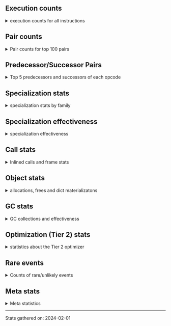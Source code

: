 ## Execution counts

<details>
<summary> execution counts for all instructions </summary>

|Name | Base Count | Head Count | Change | 
|---|---:|---:|---:|
| LOAD_FAST_CHECK | 11,263,550 | 10,556,464 | -6.3% |
| BUILD_CONST_KEY_MAP | 13,090,227 | 12,333,454 | -5.8% |
| LOAD_ATTR_PROPERTY | 82,387,736 | 79,881,486 | -3.0% |
| COMPARE_OP_STR | 320,800,910 | 313,540,846 | -2.3% |
| BINARY_OP_ADD_UNICODE | 94,574,020 | 92,833,220 | -1.8% |
| BINARY_SUBSCR_DICT | 616,651,601 | 606,619,220 | -1.6% |
| STORE_ATTR | 67,250,129 | 66,534,715 | -1.1% |
| LOAD_ATTR_INSTANCE_VALUE | 4,456,724,771 | 4,414,758,513 | -0.9% |
| JUMP_FORWARD | 532,463,500 | 527,537,606 | -0.9% |
| EXTENDED_ARG | 296,376,432 | 293,856,542 | -0.9% |
| STORE_ATTR_INSTANCE_VALUE | 1,068,075,775 | 1,059,378,349 | -0.8% |
| BINARY_SUBSCR_STR_INT | 473,941,080 | 470,496,999 | -0.7% |
| COMPARE_OP | 137,168,013 | 136,214,135 | -0.7% |
| DICT_UPDATE | 66,529 | 66,085 | -0.7% |
| COMPARE_OP_INT | 1,447,666,145 | 1,438,214,572 | -0.7% |
| BINARY_SUBSCR | 507,913,256 | 504,701,991 | -0.6% |
| TO_BOOL_ALWAYS_TRUE | 235,247,819 | 233,778,910 | -0.6% |
| BUILD_LIST | 321,214,243 | 319,269,482 | -0.6% |
| UNARY_INVERT | 14,757,691 | 14,669,560 | -0.6% |
| CALL_BOUND_METHOD_EXACT_ARGS | 195,299,857 | 194,143,442 | -0.6% |
| TO_BOOL_LIST | 158,166,581 | 157,235,396 | -0.6% |
| STORE_SUBSCR_DICT | 265,691,817 | 264,193,017 | -0.6% |
| JUMP_BACKWARD | 130,820,137 | 130,127,742 | -0.5% |
| CALL_BUILTIN_CLASS | 152,941,537 | 152,147,128 | -0.5% |
| CALL_PY_WITH_DEFAULTS | 217,381,334 | 216,256,830 | -0.5% |
| CALL_METHOD_DESCRIPTOR_O | 396,086,360 | 394,071,144 | -0.5% |
| CALL_LEN | 367,224,468 | 365,367,871 | -0.5% |
| CONVERT_VALUE | 90,754,962 | 90,309,208 | -0.5% |
| LOAD_ATTR_METHOD_NO_DICT | 1,428,603,800 | 1,421,882,035 | -0.5% |
| CONTAINS_OP | 1,011,253,319 | 1,006,650,331 | -0.5% |
| LOAD_CONST | 7,191,993,724 | 7,159,618,868 | -0.5% |
| FOR_ITER | 121,661,833 | 121,120,807 | -0.4% |
| FORMAT_SIMPLE | 102,157,493 | 101,710,259 | -0.4% |
| BUILD_STRING | 51,565,863 | 51,341,950 | -0.4% |
| POP_JUMP_IF_FALSE | 7,093,204,689 | 7,063,505,744 | -0.4% |
| BINARY_OP_ADD_INT | 865,361,911 | 861,815,612 | -0.4% |
| SWAP | 585,974,914 | 583,647,798 | -0.4% |
| BUILD_SLICE | 96,292,175 | 95,910,803 | -0.4% |
| TO_BOOL | 339,053,020 | 337,712,175 | -0.4% |
| CALL_METHOD_DESCRIPTOR_NOARGS | 277,881,312 | 276,786,537 | -0.4% |
| LOAD_FAST | 27,558,492,920 | 27,453,394,662 | -0.4% |
| RETURN_CONST | 1,915,555,009 | 1,908,420,524 | -0.4% |
| STORE_FAST | 7,707,248,742 | 7,679,358,981 | -0.4% |
| CALL_LIST_APPEND | 325,401,034 | 324,256,251 | -0.4% |
| LOAD_ATTR_METHOD_WITH_VALUES | 2,001,449,165 | 1,994,494,295 | -0.3% |
| STORE_SUBSCR_LIST_INT | 126,447,092 | 126,009,033 | -0.3% |
| COPY | 680,997,663 | 678,679,317 | -0.3% |
| CALL_PY_EXACT_ARGS | 2,975,498,273 | 2,965,766,153 | -0.3% |
| POP_JUMP_IF_NONE | 436,570,196 | 435,170,459 | -0.3% |
| POP_JUMP_IF_TRUE | 1,738,041,835 | 1,732,490,073 | -0.3% |
| FOR_ITER_GEN | 217,205,509 | 216,514,007 | -0.3% |
| EXIT_INIT_CHECK | 88,950,032 | 88,668,533 | -0.3% |
| CALL_METHOD_DESCRIPTOR_FAST | 403,573,893 | 402,327,921 | -0.3% |
| CALL_ALLOC_AND_ENTER_INIT | 91,232,992 | 90,951,493 | -0.3% |
| TO_BOOL_INT | 187,018,127 | 186,476,682 | -0.3% |
| LOAD_ATTR | 1,326,823,271 | 1,323,001,909 | -0.3% |
| BEFORE_WITH | 8,969,129 | 8,943,347 | -0.3% |
| LOAD_GLOBAL_MODULE | 3,420,243,166 | 3,410,570,741 | -0.3% |
| BINARY_SLICE | 282,778,781 | 282,006,549 | -0.3% |
| POP_JUMP_IF_NOT_NONE | 636,466,154 | 634,802,534 | -0.3% |
| RESUME_CHECK | 6,663,455,719 | 6,647,216,642 | -0.2% |
| LOAD_ATTR_SLOT | 1,641,388,373 | 1,637,453,145 | -0.2% |
| RETURN_VALUE | 3,920,369,665 | 3,911,923,884 | -0.2% |
| TO_BOOL_BOOL | 3,742,410,555 | 3,734,908,196 | -0.2% |
| UNPACK_SEQUENCE_TWO_TUPLE | 347,202,327 | 346,559,861 | -0.2% |
| DELETE_FAST | 2,083,229 | 2,079,552 | -0.2% |
| GET_ITER | 699,838,654 | 698,633,121 | -0.2% |
| ENTER_EXECUTOR | 2,394,023,615 | 2,390,019,706 | -0.2% |
| IS_OP | 741,893,813 | 740,726,877 | -0.2% |
| FOR_ITER_LIST | 636,498,076 | 635,507,671 | -0.2% |
| POP_TOP | 3,416,559,378 | 3,411,341,467 | -0.2% |
| NOP | 946,241,907 | 944,807,080 | -0.2% |
| BUILD_TUPLE | 816,916,830 | 815,745,018 | -0.1% |
| LOAD_FAST_LOAD_FAST | 6,195,807,271 | 6,187,274,889 | -0.1% |
| CALL_ISINSTANCE | 896,465,273 | 895,370,515 | -0.1% |
| CALL | 1,110,326,215 | 1,109,061,173 | -0.1% |
| CALL_KW | 243,705,722 | 243,437,395 | -0.1% |
| LOAD_GLOBAL_BUILTIN | 4,363,462,085 | 4,358,886,178 | -0.1% |
| LIST_EXTEND | 36,594,550 | 36,559,388 | -0.1% |
| COPY_FREE_VARS | 344,164,058 | 343,837,907 | -0.1% |
| LOAD_ATTR_CLASS | 109,426,736 | 109,333,104 | -0.1% |
| BINARY_SUBSCR_LIST_INT | 575,394,375 | 574,942,992 | -0.1% |
| LOAD_SUPER_ATTR_METHOD | 120,774,220 | 120,685,043 | -0.1% |
| BINARY_OP | 642,009,087 | 641,546,341 | -0.1% |
| LOAD_ATTR_MODULE | 495,595,787 | 495,244,934 | -0.1% |
| LOAD_DEREF | 718,896,984 | 718,417,168 | -0.1% |
| BINARY_OP_SUBTRACT_INT | 402,223,268 | 401,956,272 | -0.1% |
| LIST_APPEND | 61,135,143 | 61,097,018 | -0.1% |
| LOAD_ATTR_NONDESCRIPTOR_WITH_VALUES | 147,622,590 | 147,530,882 | -0.1% |
| YIELD_VALUE | 1,300,492,745 | 1,299,708,141 | -0.1% |
| LOAD_FAST_AND_CLEAR | 64,931,165 | 64,893,302 | -0.1% |
| PUSH_NULL | 1,272,607,918 | 1,272,075,440 | -0.0% |
| TO_BOOL_NONE | 614,955,924 | 614,700,969 | -0.0% |
| CALL_BUILTIN_FAST | 927,677,056 | 927,306,076 | -0.0% |
| INSTRUMENTED_JUMP_BACKWARD | 10,004 | 10,000 | -0.0% |
| STORE_FAST_STORE_FAST | 1,733,435,738 | 1,732,791,982 | -0.0% |
| BUILD_MAP | 114,860,708 | 114,819,583 | -0.0% |
| INSTRUMENTED_FOR_ITER | 11,284 | 11,280 | -0.0% |
| DICT_MERGE | 36,148,221 | 36,136,326 | -0.0% |
| LOAD_SUPER_ATTR | 18,342 | 18,348 | 0.0% |
| INSTRUMENTED_POP_JUMP_IF_TRUE | 13,444 | 13,440 | -0.0% |
| FOR_ITER_TUPLE | 328,504,320 | 328,409,998 | -0.0% |
| TO_BOOL_STR | 73,098,239 | 73,077,357 | -0.0% |
| BINARY_OP_INPLACE_ADD_UNICODE | 7,824,800 | 7,822,720 | -0.0% |
| INTERPRETER_EXIT | 1,980,722,042 | 1,980,205,933 | -0.0% |
| RESUME | 270,996 | 271,063 | 0.0% |
| STORE_FAST_LOAD_FAST | 33,512,319 | 33,505,123 | -0.0% |
| UNARY_NOT | 59,186,055 | 59,173,583 | -0.0% |
| UNPACK_SEQUENCE | 310,130 | 310,194 | 0.0% |
| CALL_METHOD_DESCRIPTOR_FAST_WITH_KEYWORDS | 23,879,443 | 23,874,788 | -0.0% |
| MAKE_CELL | 104,196,199 | 104,177,237 | -0.0% |
| FOR_ITER_RANGE | 87,071,289 | 87,059,652 | -0.0% |
| CALL_FUNCTION_EX | 186,780,376 | 186,758,538 | -0.0% |
| SET_FUNCTION_ATTRIBUTE | 90,244,541 | 90,234,347 | -0.0% |
| CALL_BUILTIN_FAST_WITH_KEYWORDS | 106,355,158 | 106,343,443 | -0.0% |
| BINARY_OP_SUBTRACT_FLOAT | 108,313,710 | 108,301,806 | -0.0% |
| IMPORT_FROM | 10,432,082 | 10,431,049 | -0.0% |
| STORE_SUBSCR | 180,966,707 | 180,983,355 | 0.0% |
| LOAD_ATTR_METHOD_LAZY_DICT | 59,272,388 | 59,266,968 | -0.0% |
| BINARY_OP_ADD_FLOAT | 141,046,181 | 141,033,371 | -0.0% |
| IMPORT_NAME | 9,413,536 | 9,412,777 | -0.0% |
| MAKE_FUNCTION | 99,652,348 | 99,644,525 | -0.0% |
| CALL_STR_1 | 40,132,797 | 40,130,016 | -0.0% |
| STORE_DEREF | 91,070,489 | 91,065,044 | -0.0% |
| CALL_INTRINSIC_1 | 161,059,688 | 161,050,430 | -0.0% |
| MAP_ADD | 32,742,592 | 32,740,803 | -0.0% |
| CHECK_EXC_MATCH | 20,942,485 | 20,941,370 | -0.0% |
| BINARY_SUBSCR_GETITEM | 189,353,988 | 189,344,742 | -0.0% |
| RAISE_VARARGS | 3,815,188 | 3,815,369 | 0.0% |
| STORE_ATTR_SLOT | 1,417,505,544 | 1,417,438,993 | -0.0% |
| PUSH_EXC_INFO | 21,566,213 | 21,565,216 | -0.0% |
| POP_EXCEPT | 21,566,064 | 21,565,069 | -0.0% |
| LOAD_GLOBAL | 10,839,844 | 10,840,319 | 0.0% |
| LOAD_SUPER_ATTR_ATTR | 3,710,481 | 3,710,334 | -0.0% |
| LOAD_ATTR_NONDESCRIPTOR_NO_DICT | 81,829,026 | 81,831,789 | 0.0% |
| COMPARE_OP_FLOAT | 181,244,222 | 181,238,279 | -0.0% |
| BUILD_SET | 1,662,528 | 1,662,474 | -0.0% |
| CALL_TYPE_1 | 317,170,385 | 317,162,484 | -0.0% |
| GET_AWAITABLE | 152,103,793 | 152,101,234 | -0.0% |
| RETURN_GENERATOR | 393,856,584 | 393,850,769 | -0.0% |
| UNPACK_SEQUENCE_LIST | 140,831,666 | 140,829,601 | -0.0% |
| STORE_SLICE | 35,829,309 | 35,828,865 | -0.0% |
| BINARY_SUBSCR_TUPLE_INT | 215,564,717 | 215,562,440 | -0.0% |
| SEND | 165,327,894 | 165,326,278 | -0.0% |
| CALL_TUPLE_1 | 25,011,443 | 25,011,216 | -0.0% |
| SEND_GEN | 702,498,632 | 702,492,570 | -0.0% |
| END_SEND | 314,304,873 | 314,302,314 | -0.0% |
| JUMP_BACKWARD_NO_INTERRUPT | 551,644,247 | 551,640,355 | -0.0% |
| LOAD_ATTR_WITH_HINT | 399,760,046 | 399,757,337 | -0.0% |
| BINARY_OP_MULTIPLY_INT | 175,051,083 | 175,050,039 | -0.0% |
| WITH_EXCEPT_START | 184,302 | 184,301 | -0.0% |
| DELETE_SUBSCR | 177,641,522 | 177,640,591 | -0.0% |
| UNPACK_SEQUENCE_TUPLE | 445,752,083 | 445,750,722 | -0.0% |
| SET_ADD | 906,708 | 906,710 | 0.0% |
| CALL_BUILTIN_O | 893,723,139 | 893,725,017 | 0.0% |
| BINARY_OP_MULTIPLY_FLOAT | 267,954,255 | 267,954,667 | 0.0% |
| DELETE_ATTR | 5,736,039 | 5,736,036 | -0.0% |
| GET_YIELD_FROM_ITER | 36,719,704 | 36,719,720 | 0.0% |
| RERAISE | 2,613,742 | 2,613,743 | 0.0% |
| UNARY_NEGATIVE | 156,547,253 | 156,547,200 | -0.0% |
| STORE_ATTR_WITH_HINT | 64,557,444 | 64,557,431 | -0.0% |
| END_FOR | 76,080,165 | 76,080,150 | -0.0% |
| INSTRUMENTED_POP_JUMP_IF_FALSE | 19,465,840 | 19,465,840 | 0.0% |
| INSTRUMENTED_RESUME | 19,443,620 | 19,443,620 | 0.0% |
| INSTRUMENTED_RETURN_VALUE | 19,434,720 | 19,434,720 | 0.0% |
| LOAD_NAME | 13,238,940 | 13,238,940 | 0.0% |
| GET_ANEXT | 8,000,960 | 8,000,960 | 0.0% |
| END_ASYNC_FOR | 8,000,000 | 8,000,000 | 0.0% |
| GET_AITER | 8,000,000 | 8,000,000 | 0.0% |
| STORE_GLOBAL | 6,941,880 | 6,941,880 | 0.0% |
| BEFORE_ASYNC_WITH | 3,005,920 | 3,005,920 | 0.0% |
| UNPACK_EX | 755,420 | 755,420 | 0.0% |
| STORE_NAME | 399,460 | 399,460 | 0.0% |
| SET_UPDATE | 88,520 | 88,520 | 0.0% |
| LOAD_BUILD_CLASS | 19,840 | 19,840 | 0.0% |
| INSTRUMENTED_RETURN_CONST | 7,200 | 7,200 | 0.0% |
| LOAD_LOCALS | 3,860 | 3,860 | 0.0% |
| LOAD_FROM_DICT_OR_DEREF | 3,840 | 3,840 | 0.0% |
| CLEANUP_THROW | 1,520 | 1,520 | 0.0% |
| DELETE_NAME | 900 | 900 | 0.0% |
| FORMAT_WITH_SPEC | 840 | 840 | 0.0% |
| INSTRUMENTED_POP_JUMP_IF_NONE | 720 | 720 | 0.0% |
| SETUP_ANNOTATIONS | 540 | 540 | 0.0% |
| INSTRUMENTED_JUMP_FORWARD | 400 | 400 | 0.0% |
| INSTRUMENTED_POP_JUMP_IF_NOT_NONE | 400 | 400 | 0.0% |
| CALL_INTRINSIC_2 | 80 | 80 | 0.0% |


</details>

## Pair counts

<details>
<summary> Pair counts for top 100 pairs </summary>

Not included in comparative output.


</details>

## Predecessor/Successor Pairs

<details>
<summary> Top 5 predecessors and successors of each opcode </summary>

Not included in comparative output.


</details>

## Specialization stats

<details>
<summary> specialization stats by family </summary>

### BINARY_OP

<details>
<summary> specialization stats for BINARY_OP family </summary>

|Kind | Base Count | Base Ratio | Head Count | Head Ratio | Change | 
|---|---:|---:|---:|---:|---:|
|          hit | 2,013,047,416 | 74.4% | 2,007,465,888 | 74.4% | -0.3% |
|     deferred | 688,833,625 | 25.5% | 688,370,841 | 25.5% | -0.1% |
|         miss | 49,301,812 | 1.8% | 49,301,819 | 1.8% | 0.0% |

| | Base Count | Base Ratio | Head Count | Head Ratio | Change | 
|---|---:|---:|---:|---:|---:|
| Success | 978,642 | 39.5% | 978,822 | 39.5% | 0.0% |
| Failure | 1,498,632 | 60.5% | 1,498,497 | 60.5% | -0.0% |

|Failure kind | Base Count | Base Ratio | Head Count | Head Ratio | Change | 
|---|---:|---:|---:|---:|---:|
| power | 4,787 | 0.3% | 4,822 | 0.3% | 0.7% |
| or | 17,546 | 1.2% | 17,508 | 1.2% | -0.2% |
| xor | 8,341 | 0.6% | 8,326 | 0.6% | -0.2% |
| and other | 1,716 | 0.1% | 1,713 | 0.1% | -0.2% |
| and int | 46,935 | 3.1% | 46,855 | 3.1% | -0.2% |
| true divide float | 5,121 | 0.3% | 5,126 | 0.3% | 0.1% |
| remainder | 51,596 | 3.4% | 51,546 | 3.4% | -0.1% |
| rshift | 13,469 | 0.9% | 13,479 | 0.9% | 0.1% |
| floor divide | 32,184 | 2.1% | 32,204 | 2.1% | 0.1% |
| true divide different types | 9,880 | 0.7% | 9,886 | 0.7% | 0.1% |
| add other | 58,001 | 3.9% | 57,977 | 3.9% | -0.0% |
| lshift | 17,703 | 1.2% | 17,710 | 1.2% | 0.0% |
| multiply different types | 243,802 | 16.3% | 243,767 | 16.3% | -0.0% |
| add different types | 183,064 | 12.2% | 183,088 | 12.2% | 0.0% |
| subtract different types | 783,787 | 52.3% | 783,790 | 52.3% | 0.0% |
| subtract other | 12,720 | 0.8% | 12,720 | 0.8% | 0.0% |
| multiply other | 4,120 | 0.3% | 4,120 | 0.3% | 0.0% |
| true divide other | 3,320 | 0.2% | 3,320 | 0.2% | 0.0% |
| and different types | 540 | 0.0% | 540 | 0.0% | 0.0% |


</details>

### BINARY_SLICE

<details>
<summary> specialization stats for BINARY_SLICE family </summary>


</details>

### BINARY_SUBSCR

<details>
<summary> specialization stats for BINARY_SUBSCR family </summary>

|Kind | Base Count | Base Ratio | Head Count | Head Ratio | Change | 
|---|---:|---:|---:|---:|---:|
|          hit | 2,066,145,154 | 80.1% | 2,052,205,977 | 80.1% | -0.7% |
|     deferred | 512,286,132 | 19.9% | 509,075,803 | 19.9% | -0.6% |
|         miss | 4,760,607 | 0.2% | 4,760,416 | 0.2% | -0.0% |

| | Base Count | Base Ratio | Head Count | Head Ratio | Change | 
|---|---:|---:|---:|---:|---:|
| Failure | 198,745 | 51.3% | 197,592 | 51.1% | -0.6% |
| Success | 188,986 | 48.7% | 189,012 | 48.9% | 0.0% |

|Failure kind | Base Count | Base Ratio | Head Count | Head Ratio | Change | 
|---|---:|---:|---:|---:|---:|
| buffer slice | 960 | 0.5% | 880 | 0.4% | -8.3% |
| tuple slice | 81 | 0.0% | 86 | 0.0% | 6.2% |
| out of range | 72,617 | 36.5% | 71,698 | 36.3% | -1.3% |
| buffer int | 16,798 | 8.5% | 16,619 | 8.4% | -1.1% |
| list slice | 6,380 | 3.2% | 6,340 | 3.2% | -0.6% |
| other | 56,769 | 28.6% | 56,829 | 28.8% | 0.1% |
| array int | 36,680 | 18.5% | 36,680 | 18.6% | 0.0% |
| sequence int | 4,280 | 2.2% | 4,280 | 2.2% | 0.0% |
| code complex parameters | 4,080 | 2.1% | 4,080 | 2.1% | 0.0% |
| string slice | 100 | 0.1% | 100 | 0.1% | 0.0% |


</details>

### CALL

<details>
<summary> specialization stats for CALL family </summary>

|Kind | Base Count | Base Ratio | Head Count | Head Ratio | Change | 
|---|---:|---:|---:|---:|---:|
|         miss | 224,152,413 | 2.3% | 220,676,230 | 2.2% | -1.6% |
|     deferred | 1,328,898,619 | 13.4% | 1,324,223,718 | 13.4% | -0.4% |
|          hit | 8,598,182,508 | 86.6% | 8,579,027,073 | 86.6% | -0.2% |
|        deopt | 22,840 | 0.0% | 22,840 | 0.0% | 0.0% |

| | Base Count | Base Ratio | Head Count | Head Ratio | Change | 
|---|---:|---:|---:|---:|---:|
| Success | 4,739,567 | 84.9% | 4,674,073 | 84.8% | -1.4% |
| Failure | 840,442 | 15.1% | 839,612 | 15.2% | -0.1% |

|Failure kind | Base Count | Base Ratio | Head Count | Head Ratio | Change | 
|---|---:|---:|---:|---:|---:|
| str | 1,700 | 0.2% | 1,680 | 0.2% | -1.2% |
| operator wrapper | 5,209 | 0.6% | 5,169 | 0.6% | -0.8% |
| class mutable | 50,593 | 6.0% | 50,344 | 6.0% | -0.5% |
| meth descr varargs | 62,065 | 7.4% | 61,938 | 7.4% | -0.2% |
| meth descr varargs keywords | 17,695 | 2.1% | 17,728 | 2.1% | 0.2% |
| class no vectorcall | 65,394 | 7.8% | 65,299 | 7.8% | -0.1% |
| meth descr method fastcall keywords | 178,600 | 21.3% | 178,360 | 21.2% | -0.1% |
| cfunc varargs keywords | 27,903 | 3.3% | 27,868 | 3.3% | -0.1% |
| cfunc noargs | 65,959 | 7.8% | 66,005 | 7.9% | 0.1% |
| bound method | 11,792 | 1.4% | 11,800 | 1.4% | 0.1% |
| other | 33,235 | 4.0% | 33,216 | 4.0% | -0.1% |
| code complex parameters | 154,045 | 18.3% | 153,971 | 18.3% | -0.0% |
| no dict | 100,660 | 12.0% | 100,640 | 12.0% | -0.0% |
| cfunc varargs | 11,009 | 1.3% | 11,011 | 1.3% | 0.0% |
| init not python | 17,080 | 2.0% | 17,080 | 2.0% | 0.0% |
| cmethod | 11,820 | 1.4% | 11,820 | 1.4% | 0.0% |
| init not simple | 11,660 | 1.4% | 11,660 | 1.4% | 0.0% |
| wrong number arguments | 9,520 | 1.1% | 9,520 | 1.1% | 0.0% |
| method wrapper | 4,503 | 0.5% | 4,503 | 0.5% | 0.0% |
| out of versions | 100 | 0.0% | 100 | 0.0% | 0.0% |


</details>

### COMPARE_OP

<details>
<summary> specialization stats for COMPARE_OP family </summary>

|Kind | Base Count | Base Ratio | Head Count | Head Ratio | Change | 
|---|---:|---:|---:|---:|---:|
|         miss | 1,876,792 | 0.1% | 1,850,897 | 0.1% | -1.4% |
|          hit | 1,947,834,485 | 93.3% | 1,931,142,800 | 93.3% | -0.9% |
|     deferred | 138,729,220 | 6.6% | 137,751,552 | 6.7% | -0.7% |

| | Base Count | Base Ratio | Head Count | Head Ratio | Change | 
|---|---:|---:|---:|---:|---:|
| Failure | 217,197 | 68.8% | 215,576 | 68.8% | -0.7% |
| Success | 98,388 | 31.2% | 97,904 | 31.2% | -0.5% |

|Failure kind | Base Count | Base Ratio | Head Count | Head Ratio | Change | 
|---|---:|---:|---:|---:|---:|
| bytes | 3,320 | 1.5% | 3,200 | 1.5% | -3.6% |
| long float | 1,630 | 0.8% | 1,582 | 0.7% | -2.9% |
| big int | 60,186 | 27.7% | 59,276 | 27.5% | -1.5% |
| different types | 50,100 | 23.1% | 49,674 | 23.0% | -0.9% |
| bool | 4,939 | 2.3% | 4,976 | 2.3% | 0.7% |
| tuple | 14,422 | 6.6% | 14,320 | 6.6% | -0.7% |
| baseobject | 27,385 | 12.6% | 27,304 | 12.7% | -0.3% |
| other | 24,225 | 11.2% | 24,247 | 11.2% | 0.1% |
| set | 1,820 | 0.8% | 1,819 | 0.8% | -0.1% |
| float long | 15,510 | 7.1% | 15,518 | 7.2% | 0.1% |
| string | 10,560 | 4.9% | 10,560 | 4.9% | 0.0% |
| list | 3,100 | 1.4% | 3,100 | 1.4% | 0.0% |


</details>

### FOR_ITER

<details>
<summary> specialization stats for FOR_ITER family </summary>

|Kind | Base Count | Base Ratio | Head Count | Head Ratio | Change | 
|---|---:|---:|---:|---:|---:|
|     deferred | 256,929,355 | 18.5% | 256,236,151 | 18.5% | -0.3% |
|          hit | 1,131,196,804 | 81.3% | 1,129,570,661 | 81.3% | -0.1% |
|         miss | 138,082,390 | 9.9% | 137,920,667 | 9.9% | -0.1% |

| | Base Count | Base Ratio | Head Count | Head Ratio | Change | 
|---|---:|---:|---:|---:|---:|
| Failure | 158,456 | 5.6% | 151,940 | 5.4% | -4.1% |
| Success | 2,656,412 | 94.4% | 2,653,383 | 94.6% | -0.1% |

|Failure kind | Base Count | Base Ratio | Head Count | Head Ratio | Change | 
|---|---:|---:|---:|---:|---:|
| dict items | 61,195 | 38.6% | 54,771 | 36.0% | -10.5% |
| reversed list | 6,060 | 3.8% | 5,960 | 3.9% | -1.7% |
| set | 23,776 | 15.0% | 23,784 | 15.7% | 0.0% |
| enumerate | 15,145 | 9.6% | 15,145 | 10.0% | 0.0% |
| zip | 13,100 | 8.3% | 13,100 | 8.6% | 0.0% |
| seq iter | 10,460 | 6.6% | 10,460 | 6.9% | 0.0% |
| dict keys | 7,060 | 4.5% | 7,060 | 4.6% | 0.0% |
| other | 7,020 | 4.4% | 7,020 | 4.6% | 0.0% |
| dict values | 5,640 | 3.6% | 5,640 | 3.7% | 0.0% |
| itertools | 4,620 | 2.9% | 4,620 | 3.0% | 0.0% |
| ascii string | 2,260 | 1.4% | 2,260 | 1.5% | 0.0% |
| map | 1,280 | 0.8% | 1,280 | 0.8% | 0.0% |
| bytes | 520 | 0.3% | 520 | 0.3% | 0.0% |
| callable | 280 | 0.2% | 280 | 0.2% | 0.0% |
| string | 40 | 0.0% | 40 | 0.0% | 0.0% |


</details>

### LOAD_ATTR

<details>
<summary> specialization stats for LOAD_ATTR family </summary>

|Kind | Base Count | Base Ratio | Head Count | Head Ratio | Change | 
|---|---:|---:|---:|---:|---:|
|          hit | 10,206,200,465 | 83.4% | 10,143,600,746 | 83.4% | -0.6% |
|     deferred | 2,009,739,700 | 16.4% | 2,005,894,641 | 16.5% | -0.2% |
|        deopt | 1,817,346 | 0.0% | 1,816,795 | 0.0% | -0.0% |
|         miss | 697,859,953 | 5.7% | 697,833,742 | 5.7% | -0.0% |

| | Base Count | Base Ratio | Head Count | Head Ratio | Change | 
|---|---:|---:|---:|---:|---:|
| Failure | 1,060,008 | 7.1% | 1,057,887 | 7.1% | -0.2% |
| Success | 13,883,516 | 92.9% | 13,883,123 | 92.9% | -0.0% |

|Failure kind | Base Count | Base Ratio | Head Count | Head Ratio | Change | 
|---|---:|---:|---:|---:|---:|
| class attr simple | 6,128 | 0.6% | 5,940 | 0.6% | -3.1% |
| method | 138,003 | 13.0% | 136,625 | 12.9% | -1.0% |
| overridden | 18,027 | 1.7% | 17,988 | 1.7% | -0.2% |
| not managed dict | 125,972 | 11.9% | 125,718 | 11.9% | -0.2% |
| non overriding descriptor | 11,000 | 1.0% | 10,986 | 1.0% | -0.1% |
| mutable class | 67,741 | 6.4% | 67,668 | 6.4% | -0.1% |
| metaclass attribute | 225,251 | 21.2% | 225,160 | 21.3% | -0.0% |
| has managed dict | 306,207 | 28.9% | 306,115 | 28.9% | -0.0% |
| non object slot | 3,501 | 0.3% | 3,500 | 0.3% | -0.0% |
| shadowed | 97,318 | 9.2% | 97,329 | 9.2% | 0.0% |
| class method obj | 22,240 | 2.1% | 22,238 | 2.1% | -0.0% |
| class attr descriptor | 17,760 | 1.7% | 17,760 | 1.7% | 0.0% |
| module attr not found | 10,560 | 1.0% | 10,560 | 1.0% | 0.0% |
| not in keys | 7,260 | 0.7% | 7,260 | 0.7% | 0.0% |
| builtin class method | 2,960 | 0.3% | 2,960 | 0.3% | 0.0% |
| property | 60 | 0.0% | 60 | 0.0% | 0.0% |
| out of versions | 20 | 0.0% | 20 | 0.0% | 0.0% |


</details>

### LOAD_GLOBAL

<details>
<summary> specialization stats for LOAD_GLOBAL family </summary>

|Kind | Base Count | Base Ratio | Head Count | Head Ratio | Change | 
|---|---:|---:|---:|---:|---:|
|         miss | 316,313 | 0.0% | 316,984 | 0.0% | 0.2% |
|          hit | 7,783,388,938 | 99.9% | 7,769,139,935 | 99.9% | -0.2% |
|     deferred | 10,611,441 | 0.1% | 10,612,398 | 0.1% | 0.0% |
|        deopt | 9,340 | 0.0% | 9,340 | 0.0% | 0.0% |

| | Base Count | Base Ratio | Head Count | Head Ratio | Change | 
|---|---:|---:|---:|---:|---:|
| Success | 544,716 | 100.0% | 544,905 | 100.0% | 0.0% |
| Failure | 0 | 0.0% | 0 | 0.0% |  |


</details>

### LOAD_SUPER_ATTR

<details>
<summary> specialization stats for LOAD_SUPER_ATTR family </summary>

|Kind | Base Count | Base Ratio | Head Count | Head Ratio | Change | 
|---|---:|---:|---:|---:|---:|
|          hit | 124,484,701 | 100.0% | 124,395,377 | 100.0% | -0.1% |
|     deferred | 9,242 | 0.0% | 9,248 | 0.0% | 0.1% |

| | Base Count | Base Ratio | Head Count | Head Ratio | Change | 
|---|---:|---:|---:|---:|---:|
| Success | 9,100 | 100.0% | 9,100 | 100.0% | 0.0% |
| Failure | 0 | 0.0% | 0 | 0.0% |  |


</details>

### POP_JUMP_IF_FALSE

<details>
<summary> specialization stats for POP_JUMP_IF_FALSE family </summary>


</details>

### POP_JUMP_IF_NONE

<details>
<summary> specialization stats for POP_JUMP_IF_NONE family </summary>


</details>

### POP_JUMP_IF_NOT_NONE

<details>
<summary> specialization stats for POP_JUMP_IF_NOT_NONE family </summary>


</details>

### POP_JUMP_IF_TRUE

<details>
<summary> specialization stats for POP_JUMP_IF_TRUE family </summary>


</details>

### SEND

<details>
<summary> specialization stats for SEND family </summary>

|Kind | Base Count | Base Ratio | Head Count | Head Ratio | Change | 
|---|---:|---:|---:|---:|---:|
|     deferred | 165,299,996 | 19.0% | 165,298,385 | 19.0% | -0.0% |
|          hit | 702,467,732 | 80.9% | 702,461,670 | 80.9% | -0.0% |
|         miss | 30,900 | 0.0% | 30,900 | 0.0% | 0.0% |

| | Base Count | Base Ratio | Head Count | Head Ratio | Change | 
|---|---:|---:|---:|---:|---:|
| Success | 6,209 | 10.6% | 6,207 | 10.6% | -0.0% |
| Failure | 52,589 | 89.4% | 52,586 | 89.4% | -0.0% |

|Failure kind | Base Count | Base Ratio | Head Count | Head Ratio | Change | 
|---|---:|---:|---:|---:|---:|
| other | 15,909 | 30.3% | 15,906 | 30.2% | -0.0% |
| async generator send | 33,180 | 63.1% | 33,180 | 63.1% | 0.0% |
| list | 3,260 | 6.2% | 3,260 | 6.2% | 0.0% |
| dict keys | 240 | 0.5% | 240 | 0.5% | 0.0% |


</details>

### STORE_ATTR

<details>
<summary> specialization stats for STORE_ATTR family </summary>

|Kind | Base Count | Base Ratio | Head Count | Head Ratio | Change | 
|---|---:|---:|---:|---:|---:|
|          hit | 2,357,560,700 | 90.1% | 2,348,842,420 | 90.1% | -0.4% |
|     deferred | 255,965,882 | 9.8% | 255,205,963 | 9.8% | -0.3% |
|         miss | 192,578,063 | 7.4% | 192,532,353 | 7.4% | -0.0% |

| | Base Count | Base Ratio | Head Count | Head Ratio | Change | 
|---|---:|---:|---:|---:|---:|
| Failure | 96,062 | 2.5% | 95,752 | 2.5% | -0.3% |
| Success | 3,766,248 | 97.5% | 3,765,353 | 97.5% | -0.0% |

|Failure kind | Base Count | Base Ratio | Head Count | Head Ratio | Change | 
|---|---:|---:|---:|---:|---:|
| property | 4,160 | 4.3% | 4,020 | 4.2% | -3.4% |
| overriding descriptor | 10,640 | 11.1% | 10,480 | 10.9% | -1.5% |
| no dict | 3,120 | 3.2% | 3,100 | 3.2% | -0.6% |
| not managed dict | 2,642 | 2.8% | 2,652 | 2.8% | 0.4% |
| class attr simple | 45,860 | 47.7% | 45,860 | 47.9% | 0.0% |
| not in dict | 15,520 | 16.2% | 15,520 | 16.2% | 0.0% |
| not in keys | 7,400 | 7.7% | 7,400 | 7.7% | 0.0% |
| overridden | 5,160 | 5.4% | 5,160 | 5.4% | 0.0% |
| method | 1,540 | 1.6% | 1,540 | 1.6% | 0.0% |
| mutable class | 20 | 0.0% | 20 | 0.0% | 0.0% |


</details>

### STORE_SLICE

<details>
<summary> specialization stats for STORE_SLICE family </summary>


</details>

### STORE_SUBSCR

<details>
<summary> specialization stats for STORE_SUBSCR family </summary>

|Kind | Base Count | Base Ratio | Head Count | Head Ratio | Change | 
|---|---:|---:|---:|---:|---:|
|          hit | 392,136,029 | 68.4% | 390,199,170 | 68.3% | -0.5% |
|     deferred | 180,860,731 | 31.6% | 180,877,366 | 31.7% | 0.0% |
|         miss | 2,880 | 0.0% | 2,880 | 0.0% | 0.0% |

| | Base Count | Base Ratio | Head Count | Head Ratio | Change | 
|---|---:|---:|---:|---:|---:|
| Success | 16,182 | 14.9% | 16,184 | 14.9% | 0.0% |
| Failure | 92,674 | 85.1% | 92,685 | 85.1% | 0.0% |

|Failure kind | Base Count | Base Ratio | Head Count | Head Ratio | Change | 
|---|---:|---:|---:|---:|---:|
| dict subclass no override | 27,037 | 29.2% | 27,046 | 29.2% | 0.0% |
| py simple | 43,397 | 46.8% | 43,399 | 46.8% | 0.0% |
| array int | 16,840 | 18.2% | 16,840 | 18.2% | 0.0% |
| out of range | 2,840 | 3.1% | 2,840 | 3.1% | 0.0% |
| bytearray int | 1,760 | 1.9% | 1,760 | 1.9% | 0.0% |
| other | 800 | 0.9% | 800 | 0.9% | 0.0% |


</details>

### TO_BOOL

<details>
<summary> specialization stats for TO_BOOL family </summary>

|Kind | Base Count | Base Ratio | Head Count | Head Ratio | Change | 
|---|---:|---:|---:|---:|---:|
|     deferred | 457,960,347 | 8.6% | 456,587,791 | 8.6% | -0.3% |
|          hit | 4,888,787,741 | 91.4% | 4,878,100,682 | 91.4% | -0.2% |
|         miss | 122,109,504 | 2.3% | 122,076,828 | 2.3% | -0.0% |

| | Base Count | Base Ratio | Head Count | Head Ratio | Change | 
|---|---:|---:|---:|---:|---:|
| Failure | 673,177 | 21.0% | 672,717 | 21.0% | -0.1% |
| Success | 2,529,000 | 79.0% | 2,528,495 | 79.0% | -0.0% |

|Failure kind | Base Count | Base Ratio | Head Count | Head Ratio | Change | 
|---|---:|---:|---:|---:|---:|
| sequence | 16,658 | 2.5% | 16,499 | 2.5% | -1.0% |
| dict | 35,241 | 5.2% | 35,121 | 5.2% | -0.3% |
| bytes | 19,141 | 2.8% | 19,097 | 2.8% | -0.2% |
| mapping | 98,538 | 14.6% | 98,428 | 14.6% | -0.1% |
| tuple | 112,353 | 16.7% | 112,377 | 16.7% | 0.0% |
| other | 172,055 | 25.6% | 172,021 | 25.6% | -0.0% |
| set | 32,669 | 4.9% | 32,666 | 4.9% | -0.0% |
| number | 182,262 | 27.1% | 182,248 | 27.1% | -0.0% |
| float | 2,600 | 0.4% | 2,600 | 0.4% | 0.0% |
| bytearray | 1,240 | 0.2% | 1,240 | 0.2% | 0.0% |
| memory view | 420 | 0.1% | 420 | 0.1% | 0.0% |


</details>

### UNPACK_SEQUENCE

<details>
<summary> specialization stats for UNPACK_SEQUENCE family </summary>

|Kind | Base Count | Base Ratio | Head Count | Head Ratio | Change | 
|---|---:|---:|---:|---:|---:|
|          hit | 930,934,616 | 99.7% | 930,288,724 | 99.7% | -0.1% |
|     deferred | 3,063,442 | 0.3% | 3,063,465 | 0.3% | 0.0% |
|         miss | 2,851,460 | 0.3% | 2,851,460 | 0.3% | 0.0% |

| | Base Count | Base Ratio | Head Count | Head Ratio | Change | 
|---|---:|---:|---:|---:|---:|
| Failure | 2,436 | 2.5% | 2,433 | 2.5% | -0.1% |
| Success | 95,712 | 97.5% | 95,756 | 97.5% | 0.0% |

|Failure kind | Base Count | Base Ratio | Head Count | Head Ratio | Change | 
|---|---:|---:|---:|---:|---:|
| sequence | 1,436 | 58.9% | 1,433 | 58.9% | -0.2% |
| iterator | 620 | 25.5% | 620 | 25.5% | 0.0% |
| other | 380 | 15.6% | 380 | 15.6% | 0.0% |


</details>


</details>

## Specialization effectiveness

<details>
<summary> specialization effectiveness </summary>

|Instructions | Base Count | Base Ratio | Head Count | Head Ratio | Change | 
|---|---:|---:|---:|---:|---:|
| Not specialized | 14,832,558,705 | 10.3% | 14,781,175,964 | 10.3% | -0.3% |
| Specialized hits | 49,615,923,435 | 34.4% | 49,444,453,254 | 34.4% | -0.3% |
| Basic | 78,374,990,393 | 54.3% | 78,144,789,973 | 54.3% | -0.3% |
| Specialized misses | 1,434,423,493 | 1.0% | 1,430,654,709 | 1.0% | -0.3% |

### Deferred by instruction

<details>
<summary> deferred by instruction </summary>

|Name | Base Count | Base Ratio | Head Count | Head Ratio | Change | 
|---|---:|---:|---:|---:|---:|
| COMPARE_OP | 138,729,220 | 2.3% | 137,751,552 | 2.3% | -0.7% |
| BINARY_SUBSCR | 512,286,132 | 8.5% | 509,075,803 | 8.5% | -0.6% |
| CALL | 1,328,898,619 | 22.1% | 1,324,223,718 | 22.1% | -0.4% |
| TO_BOOL | 457,960,347 | 7.6% | 456,587,791 | 7.6% | -0.3% |
| STORE_ATTR | 255,965,882 | 4.3% | 255,205,963 | 4.3% | -0.3% |
| FOR_ITER | 256,929,355 | 4.3% | 256,236,151 | 4.3% | -0.3% |
| LOAD_ATTR | 2,009,739,700 | 33.4% | 2,005,894,641 | 33.5% | -0.2% |
| BINARY_OP | 688,833,625 | 11.5% | 688,370,841 | 11.5% | -0.1% |
| STORE_SUBSCR | 180,860,731 | 3.0% | 180,877,366 | 3.0% | 0.0% |
| SEND | 165,299,996 | 2.8% | 165,298,385 | 2.8% | -0.0% |


</details>

### Misses by instruction

<details>
<summary> misses by instruction </summary>

|Name | Base Count | Base Ratio | Head Count | Head Ratio | Change | 
|---|---:|---:|---:|---:|---:|
| CALL_PY_EXACT_ARGS | 105,595,223 | 7.4% | 103,024,578 | 7.2% | -2.4% |
| FOR_ITER_LIST | 69,051,497 | 4.8% | 68,969,138 | 4.8% | -0.1% |
| FOR_ITER_TUPLE | 69,022,093 | 4.8% | 68,942,729 | 4.8% | -0.1% |
| STORE_ATTR_SLOT | 93,840,945 | 6.5% | 93,797,158 | 6.6% | -0.0% |
| TO_BOOL_NONE | 59,757,318 | 4.2% | 59,741,078 | 4.2% | -0.0% |
| LOAD_ATTR_SLOT | 110,114,787 | 7.7% | 110,096,719 | 7.7% | -0.0% |
| LOAD_ATTR_METHOD_WITH_VALUES | 195,377,139 | 13.6% | 195,372,321 | 13.7% | -0.0% |
| STORE_ATTR_INSTANCE_VALUE | 98,684,163 | 6.9% | 98,682,244 | 6.9% | -0.0% |
| LOAD_ATTR_NONDESCRIPTOR_WITH_VALUES | 68,353,579 | 4.8% | 68,354,559 | 4.8% | 0.0% |
| LOAD_ATTR_INSTANCE_VALUE | 255,996,592 | 17.8% | 255,995,274 | 17.9% | -0.0% |


</details>


</details>

## Call stats

<details>
<summary> Inlined calls and frame stats </summary>

| | Base Count | Base Ratio | Head Count | Head Ratio | Change | 
|---|---:|---:|---:|---:|---:|
| Calls to Python functions inlined | 5,002,908,260 | 71.6% | 4,987,177,303 | 71.5% | -0.3% |
| Frames pushed | 4,584,019,953 | 65.6% | 4,572,279,557 | 65.6% | -0.3% |
| Calls via PyEval_EvalFrame (api) | 231,382,000 | 3.3% | 231,134,624 | 3.3% | -0.1% |
| Calls via PyEval_EvalFrame (function vectorcall) | 1,218,036,510 | 17.4% | 1,217,611,270 | 17.5% | -0.0% |
| Calls via PyEval_EvalFrame (vector) | 1,223,351,150 | 17.5% | 1,222,925,910 | 17.5% | -0.0% |
| Calls via PyEval_EvalFrame (function ex) | 28,967,942 | 0.4% | 28,958,567 | 0.4% | -0.0% |
| Calls to PyEval_EvalDefault | 1,983,919,907 | 28.4% | 1,983,403,818 | 28.5% | -0.0% |
| Calls via PyEval_EvalFrame (total) | 1,983,919,907 | 28.4% | 1,983,403,818 | 28.5% | -0.0% |
| Calls via PyEval_EvalFrame (generator) | 760,568,757 | 10.9% | 760,477,908 | 10.9% | -0.0% |
| Calls via PyEval_EvalFrame (slot) | 336,056,734 | 4.8% | 336,041,018 | 4.8% | -0.0% |
| Calls via PyEval_EvalFrame (method) | 212,997,607 | 3.0% | 212,988,168 | 3.1% | -0.0% |
| Frame objects created | 62,523,465 | 0.9% | 62,520,906 | 0.9% | -0.0% |
| Calls via PyEval_EvalFrame (legacy) | 5,294,800 | 0.1% | 5,294,800 | 0.1% | 0.0% |
| Calls via PyEval_EvalFrame (build class) | 19,840 | 0.0% | 19,840 | 0.0% | 0.0% |


</details>

## Object stats

<details>
<summary> allocations, frees and dict materializatons </summary>

| | Base Count | Base Ratio | Head Count | Head Ratio | Change | 
|---|---:|---:|---:|---:|---:|
| Interpreter increfs | 83,136,785,238 | 77.7% | 82,911,291,014 | 77.7% | -0.3% |
| Interpreter decrefs | 96,245,195,557 | 78.4% | 95,995,730,596 | 78.4% | -0.3% |
| Increfs | 23,838,513,670 | 22.3% | 23,792,957,343 | 22.3% | -0.2% |
| Method cache hits | 2,788,955,934 |  | 2,783,818,479 |  | -0.2% |
| Method cache collisions | 77,705,376 |  | 77,570,020 |  | -0.2% |
| Method cache misses | 71,598,372 |  | 71,475,984 |  | -0.2% |
| Allocations to 512 bytes | 10,626,335,411 | 63.2% | 10,609,446,366 | 63.2% | -0.2% |
| Allocations | 10,741,588,929 | 63.9% | 10,724,555,987 | 63.9% | -0.2% |
| Decrefs | 26,507,387,028 | 21.6% | 26,466,862,624 | 21.6% | -0.2% |
| Method cache dunder misses | 6,274,829 |  | 6,265,316 |  | -0.2% |
| Allocations to 4 kbytes | 94,986,440 | 0.6% | 94,848,584 | 0.6% | -0.1% |
| Frees | 11,037,316,721 |  | 11,021,766,083 |  | -0.1% |
| Frees to freelist | 6,069,439,745 |  | 6,061,963,695 |  | -0.1% |
| Allocations from freelist | 6,061,683,918 | 36.1% | 6,054,218,901 | 36.1% | -0.1% |
| Method cache dunder hits | 3,233,717,065 |  | 3,232,497,778 |  | -0.0% |
| Allocations over 4 kbytes | 20,267,078 | 0.1% | 20,261,037 | 0.1% | -0.0% |
| New values | 73,236,704 |  | 73,236,447 |  | -0.0% |
| Materialize dict (on request) | 5,306,180 | 7.2% | 5,306,180 | 7.2% | 0.0% |
| Materialize dict (new key) | 189,420 | 0.3% | 189,420 | 0.3% | 0.0% |
| Materialize dict (too big) | 0 | 0.0% | 0 | 0.0% |  |
| Materialize dict (str subclass) | 0 | 0.0% | 0 | 0.0% |  |
| Dematerialize dict | 2,033,160 | 2.8% | 2,033,160 | 2.8% | 0.0% |


</details>

## GC stats

<details>
<summary> GC collections and effectiveness </summary>

|Generation | Base Collections | Base Objects collected | Base Object visits | Head Collections | Head Objects collected | Head Object visits | 
|---:|---:|---:|---:|---:|---:|---:|
| 0 | 721,940 | 45,624,287 | 6,001,464,156 | 720,245 | 45,617,731 | 5,988,694,078 |
| 1 | 64,578 | 35,513,167 | 4,886,953,510 | 64,421 | 35,511,127 | 4,880,257,222 |
| 2 | 20,805 | 53,125,420 | 18,072,726,385 | 20,815 | 53,125,875 | 18,110,626,261 |


</details>

## Optimization (Tier 2) stats

<details>
<summary> statistics about the Tier 2 optimizer </summary>

| | Base Count | Base Ratio | Head Count | Head Ratio | Change | 
|---|---:|---:|---:|---:|---:|
| Trace stack underflow | 554 | 0.4% | 546 | 0.4% | -1.4% |
| Uops executed | 121,595,254,316 | 50.79 | 120,697,387,602 | 50.50 | -0.7% |
| Trace too short | 75,101 | 54.5% | 74,781 | 54.4% | -0.4% |
| Optimization attempts | 137,781 |  | 137,360 |  | -0.3% |
| Low confidence | 1,673 | 1.2% | 1,670 | 1.2% | -0.2% |
| Traces executed | 2,394,023,615 |  | 2,390,019,706 |  | -0.2% |
| Traces created | 62,680 | 45.5% | 62,579 | 45.6% | -0.2% |
| Inner loop found | 2,365 | 1.7% | 2,367 | 1.7% | 0.1% |
| Trace stack overflow | 200 | 0.1% | 200 | 0.1% | 0.0% |
| Trace too long | 220 | 0.2% | 220 | 0.2% | 0.0% |
| Recursive call | 1,100 | 0.8% | 1,100 | 0.8% | 0.0% |

### Trace length histogram

<details>
<summary> trace length histogram </summary>

|Range | Base Count | Base Ratio | Head Count | Head Ratio | Change | 
|---|---:|---:|---:|---:|---:|
| <= 1 | 0 | 0.0% | 0 | 0.0% |  |
| <= 2 | 0 | 0.0% | 0 | 0.0% |  |
| <= 4 | 0 | 0.0% | 0 | 0.0% |  |
| <= 8 | 0 | 0.0% | 0 | 0.0% |  |
| <= 16 | 3,295 | 5.3% | 3,283 | 5.2% | -0.4% |
| <= 32 | 19,948 | 31.8% | 19,911 | 31.8% | -0.2% |
| <= 64 | 20,946 | 33.4% | 20,939 | 33.5% | -0.0% |
| <= 128 | 11,484 | 18.3% | 11,442 | 18.3% | -0.4% |
| <= 256 | 5,295 | 8.4% | 5,289 | 8.5% | -0.1% |
| <= 512 | 1,712 | 2.7% | 1,715 | 2.7% | 0.2% |


</details>

### Optimized trace length histogram

<details>
<summary> optimized trace length histogram </summary>

|Range | Base Count | Base Ratio | Head Count | Head Ratio | Change | 
|---|---:|---:|---:|---:|---:|
| <= 1 | 0 | 0.0% | 0 | 0.0% |  |
| <= 2 | 0 | 0.0% | 0 | 0.0% |  |
| <= 4 | 160 | 0.3% | 160 | 0.3% | 0.0% |
| <= 8 | 4,955 | 7.9% | 5,003 | 8.0% | 1.0% |
| <= 16 | 17,697 | 28.2% | 17,694 | 28.3% | -0.0% |
| <= 32 | 19,899 | 31.7% | 19,918 | 31.8% | 0.1% |
| <= 64 | 11,738 | 18.7% | 11,636 | 18.6% | -0.9% |
| <= 128 | 6,077 | 9.7% | 6,033 | 9.6% | -0.7% |
| <= 256 | 1,752 | 2.8% | 1,732 | 2.8% | -1.1% |
| <= 512 | 402 | 0.6% | 403 | 0.6% | 0.2% |


</details>

### Trace run length histogram

<details>
<summary> trace run length histogram </summary>

|Range | Base Count | Base Ratio | Head Count | Head Ratio | Change | 
|---|---:|---:|---:|---:|---:|
| <= 1 | 93,042,533 | 3.9% | 92,830,254 | 3.9% | -0.2% |
| <= 2 | 331,998,251 | 13.9% | 331,734,130 | 13.9% | -0.1% |
| <= 4 | 28,040,302 | 1.2% | 28,028,405 | 1.2% | -0.0% |
| <= 8 | 331,097,776 | 13.8% | 331,097,940 | 13.9% | 0.0% |
| <= 16 | 396,515,085 | 16.6% | 396,465,950 | 16.6% | -0.0% |
| <= 32 | 610,176,860 | 25.5% | 606,832,112 | 25.4% | -0.5% |
| <= 64 | 190,457,397 | 8.0% | 190,442,998 | 8.0% | -0.0% |
| <= 128 | 259,778,719 | 10.9% | 259,736,982 | 10.9% | -0.0% |
| <= 256 | 89,150,224 | 3.7% | 89,129,638 | 3.7% | -0.0% |
| <= 512 | 38,073,774 | 1.6% | 38,031,751 | 1.6% | -0.1% |
| <= 1,024 | 6,831,396 | 0.3% | 6,828,227 | 0.3% | -0.0% |
| <= 2,048 | 16,623,100 | 0.7% | 16,871,222 | 0.7% | 1.5% |
| <= 4,096 | 1,128,949 | 0.0% | 1,000,872 | 0.0% | -11.3% |
| <= 8,192 | 712,034 | 0.0% | 648,059 | 0.0% | -9.0% |
| <= 16,384 | 325,840 | 0.0% | 293,800 | 0.0% | -9.8% |
| <= 32,768 | 45,720 | 0.0% | 29,700 | 0.0% | -35.0% |
| <= 65,536 | 20,940 | 0.0% | 12,962 | 0.0% | -38.1% |
| <= 131,072 | 1,275 | 0.0% | 1,264 | 0.0% | -0.9% |
| <= 262,144 | 2,180 | 0.0% | 2,180 | 0.0% | 0.0% |
| <= 524,288 | 300 | 0.0% | 300 | 0.0% | 0.0% |
| <= 1,048,576 | 480 | 0.0% | 480 | 0.0% | 0.0% |
| <= 2,097,152 | 85 | 0.0% | 109 | 0.0% | 28.2% |
| <= 4,194,304 | 235 | 0.0% | 211 | 0.0% | -10.2% |
| <= 8,388,608 | 0 | 0.0% | 0 | 0.0% |  |
| <= 16,777,216 | 160 | 0.0% | 160 | 0.0% | 0.0% |


</details>

### Uop execution stats

<details>
<summary> uop execution stats </summary>

|Name | Base Count | Head Count | Change | 
|---|---:|---:|---:|
| _GUARD_BOTH_INT | 2,535,606,524 | 416,667,057 | -83.6% |
| _GUARD_BOTH_FLOAT | 1,451,867,320 | 693,684,840 | -52.2% |
| _TO_BOOL | 8,922,259 | 5,488,528 | -38.5% |
| TO_BOOL_LIST | 19,510,242 | 16,077,215 | -17.6% |
| _CHECK_CALL_BOUND_METHOD_EXACT_ARGS | 41,535,683 | 38,799,023 | -6.6% |
| _INIT_CALL_BOUND_METHOD_EXACT_ARGS | 41,535,683 | 38,799,023 | -6.6% |
| POP_TOP | 326,924,306 | 333,962,362 | 2.2% |
| _CHECK_MANAGED_OBJECT_HAS_VALUES | 1,032,272,541 | 1,018,218,755 | -1.4% |
| _LOAD_ATTR_INSTANCE_VALUE | 1,032,272,541 | 1,018,218,755 | -1.4% |
| _COMPARE_OP | 66,228,304 | 65,725,576 | -0.8% |
| _GUARD_TYPE_VERSION | 3,087,769,579 | 3,073,706,338 | -0.5% |
| _GUARD_IS_NONE_POP | 37,058,775 | 36,900,780 | -0.4% |
| _GUARD_IS_FALSE_POP | 3,866,145,344 | 3,852,042,130 | -0.4% |
| LOAD_FAST_CHECK | 65,108 | 65,329 | 0.3% |
| _CHECK_FUNCTION_EXACT_ARGS | 913,626,188 | 911,024,738 | -0.3% |
| TO_BOOL_BOOL | 947,819,651 | 945,485,830 | -0.2% |
| CALL_METHOD_DESCRIPTOR_FAST | 68,874,340 | 68,794,412 | -0.1% |
| _GUARD_IS_TRUE_POP | 1,269,673,715 | 1,268,235,043 | -0.1% |
| _FOR_ITER_TIER_TWO | 372,660,933 | 372,285,899 | -0.1% |
| _BINARY_OP | 511,086,621 | 510,593,088 | -0.1% |
| CALL_BUILTIN_CLASS | 28,414,632 | 28,388,307 | -0.1% |
| _UNPACK_SEQUENCE | 9,623 | 9,615 | -0.1% |
| MAKE_CELL | 384,934 | 385,174 | 0.1% |
| LOAD_FAST | 22,044,071,243 | 22,031,230,937 | -0.1% |
| STORE_SUBSCR_DICT | 5,115,318 | 5,112,534 | -0.1% |
| CALL_METHOD_DESCRIPTOR_O | 16,457,914 | 16,449,192 | -0.1% |
| _SET_IP | 15,768,331,252 | 15,760,513,427 | -0.0% |
| _CHECK_VALIDITY | 12,216,439,505 | 12,212,044,142 | -0.0% |
| _ITER_CHECK_LIST | 1,243,530,321 | 1,243,089,013 | -0.0% |
| BEFORE_WITH | 93,085 | 93,113 | 0.0% |
| CALL_LEN | 54,890,407 | 54,874,541 | -0.0% |
| _GUARD_NOT_EXHAUSTED_LIST | 1,227,577,411 | 1,227,255,123 | -0.0% |
| LOAD_DEREF | 364,436,685 | 364,531,573 | 0.0% |
| _ITER_CHECK_TUPLE | 470,241,293 | 470,139,316 | -0.0% |
| _LOAD_ATTR_MODULE | 77,148,643 | 77,133,123 | -0.0% |
| _CHECK_ATTR_MODULE | 77,152,083 | 77,136,563 | -0.0% |
| _JUMP_TO_TOP | 1,977,811,370 | 1,977,416,900 | -0.0% |
| GET_ITER | 103,121,971 | 103,102,244 | -0.0% |
| RESUME_CHECK | 814,392,118 | 814,530,038 | 0.0% |
| _CHECK_STACK_SPACE | 904,648,864 | 904,788,684 | 0.0% |
| _INIT_CALL_PY_EXACT_ARGS | 904,645,474 | 904,785,175 | 0.0% |
| _PUSH_FRAME | 904,645,474 | 904,785,175 | 0.0% |
| _SAVE_RETURN_OFFSET | 904,645,474 | 904,785,175 | 0.0% |
| UNPACK_SEQUENCE_TWO_TUPLE | 554,646,915 | 554,726,833 | 0.0% |
| CONTAINS_OP | 1,630,952,864 | 1,630,727,997 | -0.0% |
| _ITER_NEXT_LIST | 974,454,432 | 974,320,378 | -0.0% |
| CALL_ISINSTANCE | 151,907,458 | 151,928,293 | 0.0% |
| _GUARD_IS_NOT_NONE_POP | 37,632,021 | 37,627,661 | -0.0% |
| SET_FUNCTION_ATTRIBUTE | 28,345,734 | 28,342,470 | -0.0% |
| _LOAD_ATTR | 305,398,483 | 305,364,501 | -0.0% |
| MAKE_FUNCTION | 36,078,420 | 36,074,606 | -0.0% |
| CALL_INTRINSIC_1 | 88,704,551 | 88,696,500 | -0.0% |
| LIST_EXTEND | 88,704,551 | 88,696,500 | -0.0% |
| _EXIT_TRACE | 1,114,601,344 | 1,114,509,120 | -0.0% |
| _LOAD_ATTR_METHOD_WITH_VALUES | 634,027,946 | 634,076,778 | 0.0% |
| _GUARD_KEYS_VERSION | 683,012,436 | 683,060,995 | 0.0% |
| _GUARD_DORV_VALUES_INST_ATTR_FROM_DICT | 683,035,056 | 683,083,615 | 0.0% |
| BUILD_LIST | 116,759,772 | 116,751,717 | -0.0% |
| _LOAD_ATTR_SLOT | 521,417,094 | 521,382,901 | -0.0% |
| _STORE_SUBSCR | 259,823,087 | 259,806,668 | -0.0% |
| STORE_FAST | 7,089,052,979 | 7,088,608,726 | -0.0% |
| _GUARD_NOT_EXHAUSTED_RANGE | 640,447,809 | 640,407,680 | -0.0% |
| _ITER_CHECK_RANGE | 641,126,529 | 641,086,400 | -0.0% |
| _LOAD_GLOBAL_MODULE | 649,284,441 | 649,245,529 | -0.0% |
| COPY_FREE_VARS | 286,664 | 286,680 | 0.0% |
| CALL_METHOD_DESCRIPTOR_NOARGS | 155,427,435 | 155,419,336 | -0.0% |
| _LOAD_ATTR_METHOD_NO_DICT | 530,406,858 | 530,379,739 | -0.0% |
| BINARY_SUBSCR_LIST_INT | 568,339,404 | 568,310,554 | -0.0% |
| _ITER_NEXT_RANGE | 604,793,379 | 604,764,838 | -0.0% |
| BUILD_TUPLE | 159,267,389 | 159,260,057 | -0.0% |
| TO_BOOL_INT | 140,293,958 | 140,300,309 | 0.0% |
| _POP_FRAME | 420,870,273 | 420,851,870 | -0.0% |
| _GUARD_GLOBALS_VERSION | 1,850,197,551 | 1,850,116,738 | -0.0% |
| _STORE_ATTR_INSTANCE_VALUE | 34,535,448 | 34,533,964 | -0.0% |
| _GUARD_DORV_VALUES | 34,883,228 | 34,881,744 | -0.0% |
| CALL_BUILTIN_FAST | 375,058,553 | 375,044,331 | -0.0% |
| _GUARD_BOTH_UNICODE | 2,146,920 | 2,146,840 | -0.0% |
| _BINARY_OP_ADD_UNICODE | 2,146,920 | 2,146,840 | -0.0% |
| _LOAD_GLOBAL_BUILTINS | 1,194,543,843 | 1,194,502,163 | -0.0% |
| _GUARD_BUILTINS_VERSION | 1,194,552,983 | 1,194,511,303 | -0.0% |
| _CHECK_ATTR_METHOD_LAZY_DICT | 3,199,460 | 3,199,380 | -0.0% |
| _LOAD_ATTR_METHOD_LAZY_DICT | 3,199,460 | 3,199,380 | -0.0% |
| _STORE_ATTR_SLOT | 66,310,360 | 66,311,992 | 0.0% |
| _GUARD_NOT_EXHAUSTED_TUPLE | 393,147,050 | 393,138,332 | -0.0% |
| _LOAD_CONST_INLINE | 338,265,265 | 338,260,308 | -0.0% |
| BINARY_SUBSCR_DICT | 179,443,757 | 179,441,136 | -0.0% |
| UNPACK_SEQUENCE_LIST | 38,597,320 | 38,596,760 | -0.0% |
| CALL_BUILTIN_O | 276,648,508 | 276,652,374 | 0.0% |
| TO_BOOL_ALWAYS_TRUE | 12,118,720 | 12,118,560 | -0.0% |
| COMPARE_OP_FLOAT | 39,074,035 | 39,073,540 | -0.0% |
| TO_BOOL_STR | 14,553,755 | 14,553,923 | 0.0% |
| BINARY_SLICE | 41,002,534 | 41,002,134 | -0.0% |
| _ITER_NEXT_TUPLE | 253,104,601 | 253,102,279 | -0.0% |
| _LOAD_CONST_INLINE_BORROW | 5,878,394,332 | 5,878,345,431 | -0.0% |
| _LOAD_ATTR_WITH_HINT | 47,694,563 | 47,694,186 | -0.0% |
| _CHECK_ATTR_WITH_HINT | 47,694,563 | 47,694,186 | -0.0% |
| _LOAD_ATTR_NONDESCRIPTOR_NO_DICT | 5,944,672 | 5,944,714 | 0.0% |
| PUSH_NULL | 510,257,504 | 510,254,790 | -0.0% |
| _BINARY_SUBSCR | 974,340,351 | 974,335,632 | -0.0% |
| COPY | 715,534,068 | 715,531,577 | -0.0% |
| LIST_APPEND | 125,238,760 | 125,238,399 | -0.0% |
| SWAP | 647,127,530 | 647,126,101 | -0.0% |
| COMPARE_OP_INT | 446,983,660 | 446,982,747 | -0.0% |
| SET_ADD | 1,366,892 | 1,366,890 | -0.0% |
| UNARY_NEGATIVE | 4,793,229 | 4,793,223 | -0.0% |
| _BINARY_OP_SUBTRACT_INT | 254,015,614 | 254,015,416 | -0.0% |
| IS_OP | 92,097,637 | 92,097,708 | 0.0% |
| MAP_ADD | 15,013,720 | 15,013,710 | -0.0% |
| UNARY_NOT | 10,715,249 | 10,715,243 | -0.0% |
| _BINARY_OP_ADD_INT | 2,101,486,464 | 2,101,487,303 | 0.0% |
| BINARY_SUBSCR_STR_INT | 1,186,599,180 | 1,186,598,781 | -0.0% |
| COMPARE_OP_STR | 1,803,495,459 | 1,803,495,027 | -0.0% |
| DICT_MERGE | 7,108,190 | 7,108,189 | -0.0% |
| CALL_METHOD_DESCRIPTOR_FAST_WITH_KEYWORDS | 80,665,606 | 80,665,602 | -0.0% |
| CALL_TYPE_1 | 158,324,763 | 158,324,765 | 0.0% |
| _BINARY_OP_MULTIPLY_FLOAT | 810,477,200 | 810,477,200 | 0.0% |
| _BINARY_OP_ADD_FLOAT | 384,278,220 | 384,278,220 | 0.0% |
| STORE_SUBSCR_LIST_INT | 295,345,620 | 295,345,620 | 0.0% |
| _BINARY_OP_SUBTRACT_FLOAT | 252,105,940 | 252,105,940 | 0.0% |
| _BINARY_OP_MULTIPLY_INT | 179,624,806 | 179,624,806 | 0.0% |
| UNPACK_SEQUENCE_TUPLE | 145,672,240 | 145,672,240 | 0.0% |
| GET_ANEXT | 125,514,720 | 125,514,720 | 0.0% |
| STORE_SLICE | 121,067,660 | 121,067,660 | 0.0% |
| BUILD_SLICE | 115,518,240 | 115,518,240 | 0.0% |
| BINARY_SUBSCR_TUPLE_INT | 90,090,802 | 90,090,802 | 0.0% |
| TO_BOOL_NONE | 65,004,020 | 65,004,020 | 0.0% |
| FORMAT_SIMPLE | 49,281,620 | 49,281,620 | 0.0% |
| CONVERT_VALUE | 48,726,520 | 48,726,520 | 0.0% |
| _LOAD_ATTR_NONDESCRIPTOR_WITH_VALUES | 45,000,900 | 45,000,900 | 0.0% |
| CALL_STR_1 | 34,748,780 | 34,748,780 | 0.0% |
| _CHECK_ATTR_CLASS | 28,506,820 | 28,506,820 | 0.0% |
| _LOAD_ATTR_CLASS | 27,754,320 | 27,754,320 | 0.0% |
| BUILD_STRING | 24,503,860 | 24,503,860 | 0.0% |
| CALL_BUILTIN_FAST_WITH_KEYWORDS | 18,233,475 | 18,233,475 | 0.0% |
| BUILD_MAP | 7,963,583 | 7,963,583 | 0.0% |
| LOAD_FAST_AND_CLEAR | 7,534,000 | 7,534,000 | 0.0% |
| _STORE_ATTR | 2,703,780 | 2,703,780 | 0.0% |
| STORE_DEREF | 1,944,720 | 1,944,720 | 0.0% |
| STORE_GLOBAL | 1,260,560 | 1,260,560 | 0.0% |
| LOAD_NAME | 807,520 | 807,520 | 0.0% |
| STORE_NAME | 578,940 | 578,940 | 0.0% |
| UNARY_INVERT | 509,820 | 509,820 | 0.0% |
| DELETE_SUBSCR | 59,780 | 59,780 | 0.0% |
| LOAD_SUPER_ATTR_METHOD | 47,440 | 47,440 | 0.0% |
| BUILD_SET | 5,080 | 5,080 | 0.0% |
| FORMAT_WITH_SPEC | 680 | 680 | 0.0% |
| CALL_TUPLE_1 | 240 | 240 | 0.0% |
| UNPACK_EX | 100 | 100 | 0.0% |
| _GUARD_NOS_INT |  | 1,558,695,924 |  |
| _GUARD_NOS_FLOAT |  | 380,844,040 |  |
| _GUARD_TOS_INT |  | 107,152,615 |  |
| _GUARD_TOS_FLOAT |  | 29,006,320 |  |


</details>

### Unsupported opcodes

<details>
<summary> unsupported opcodes </summary>

|Opcode | Base Count | Head Count | Change | 
|---|---:|---:|---:|
| CALL_PY_WITH_DEFAULTS | 3,240 | 3,200 | -1.2% |
| LOAD_ATTR_PROPERTY | 4,715 | 4,683 | -0.7% |
| FOR_ITER_GEN | 75,181 | 74,861 | -0.4% |
| CALL | 8,473 | 8,459 | -0.2% |
| CALL_LIST_APPEND | 3,546 | 3,542 | -0.1% |
| CALL_ALLOC_AND_ENTER_INIT | 1,022 | 1,023 | 0.1% |
| YIELD_VALUE | 3,380 | 3,380 | 0.0% |
| CALL_KW | 2,620 | 2,620 | 0.0% |
| BINARY_SUBSCR_GETITEM | 1,600 | 1,600 | 0.0% |
| CALL_FUNCTION_EX | 1,300 | 1,300 | 0.0% |
| RETURN_GENERATOR | 160 | 160 | 0.0% |
| BINARY_OP_INPLACE_ADD_UNICODE | 140 | 140 | 0.0% |
| STORE_ATTR_WITH_HINT | 120 | 120 | 0.0% |
| SEND | 60 | 60 | 0.0% |
| IMPORT_NAME | 60 | 60 | 0.0% |


</details>


</details>

## Rare events

<details>
<summary> Counts of rare/unlikely events </summary>

|Event | Base Count | Head Count | Change | 
|---|---:|---:|---:|
| set_class | 0 | 0 |  |
| set_bases | 40 | 40 | 0.0% |
| set_eval_frame_func | 0 | 0 |  |
| builtin_dict | 0 | 0 |  |
| func_modification | 220 | 220 | 0.0% |


</details>

## Meta stats

<details>
<summary> Meta statistics </summary>

| | Base Count | Head Count | Change | 
|---|---:|---:|---:|
| Number of data files | 1,920 | 1,920 | 0.0% |


</details>

---
Stats gathered on: 2024-02-01
